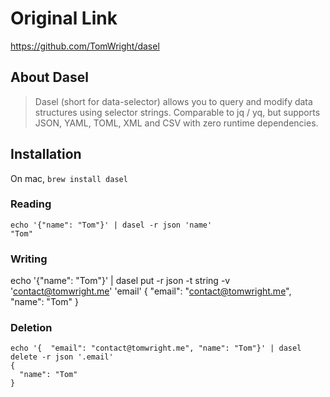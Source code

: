 # Original Link

https://github.com/TomWright/dasel

## About Dasel

> Dasel (short for data-selector) allows you to query and modify data structures using selector strings.
> Comparable to jq / yq, but supports JSON, YAML, TOML, XML and CSV with zero runtime dependencies.

## Installation

On mac, ```brew install dasel```

### Reading

```
echo '{"name": "Tom"}' | dasel -r json 'name'
"Tom"
```

### Writing

echo '{"name": "Tom"}' | dasel put -r json -t string -v 'contact@tomwright.me' 'email'
{
  "email": "contact@tomwright.me",
  "name": "Tom"
}

### Deletion

```
echo '{  "email": "contact@tomwright.me", "name": "Tom"}' | dasel delete -r json '.email'
{
  "name": "Tom"
}
```